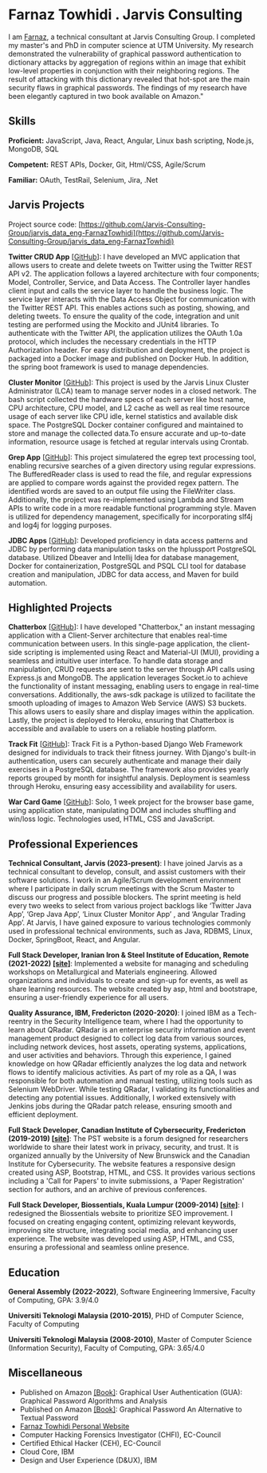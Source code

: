 # Farnaz Towhidi . Jarvis Consulting

I am [Farnaz](http://farnaztowhidi.com), a technical consultant at Jarvis Consulting Group. I completed my master's and PhD in computer science at UTM University. My research demonstrated the vulnerability of graphical password authentication to dictionary attacks by aggregation of regions within an image that exhibit low-level properties in conjunction with their neighboring regions. The result of attacking with this dictionary revealed that hot-spot are the main security flaws in graphical passwords. The findings of my research have been elegantly captured in two book available on Amazon."

## Skills

**Proficient:** JavaScript, Java, React, Angular, Linux bash scripting, Node.js, MongoDB, SQL

**Competent:** REST APIs, Docker, Git, Html/CSS, Agile/Scrum

**Familiar:** OAuth, TestRail, Selenium, Jira, .Net

## Jarvis Projects

Project source code: [https://github.com/Jarvis-Consulting-Group/jarvis_data_eng-FarnazTowhidi](https://github.com/Jarvis-Consulting-Group/jarvis_data_eng-FarnazTowhidi)


**Twitter CRUD App** [[GitHub](https://github.com/Jarvis-Consulting-Group/jarvis_data_eng-FarnazTowhidi/tree/master/core_java/twitter)]: I have developed an MVC application that allows users to create and delete tweets on Twitter using the Twitter REST API v2. The application follows a layered architecture with four components; Model, Controller, Service, and Data Access. The Controller layer handles client input and calls the service layer to handle the business logic. The service layer interacts with the Data Access Object for communication with the Twitter REST API. This enables actions such as posting, showing, and deleting tweets. To ensure the quality of the code, integration and unit testing are performed using the Mockito and JUnit4 libraries. To authenticate with the Twitter API, the application utilizes the OAuth 1.0a protocol, which includes the necessary credentials in the HTTP Authorization header. For easy distribution and deployment, the project is packaged into a Docker image and published on Docker Hub. In addition, the spring boot framework is used to manage dependencies.

**Cluster Monitor** [[GitHub](https://github.com/Jarvis-Consulting-Group/jarvis_data_eng-FarnazTowhidi/tree/masterhttps://github.com/Jarvis-Consulting-Group/jarvis_data_eng-FarnazTowhidi/tree/develop/linux_sql)]: This project is used by the Jarvis Linux Cluster Administrator (LCA) team to manage server nodes in a closed network. The bash script collected the hardware specs of each server  like host name, CPU architecture, CPU model, and L2 cache as well as real time resource usage of each server like CPU idle, kernel statistics and available disk space. The PostgreSQL Docker container configured and maintained to store and manage the collected data.To ensure accurate and up-to-date information, resource usage is fetched at regular intervals using Crontab.

**Grep App** [[GitHub](https://github.com/Jarvis-Consulting-Group/jarvis_data_eng-FarnazTowhidi/tree/master/core_java/grep)]: This project simulatered the egrep text processing tool, enabling recursive searches of a given directory using regular expressions. The BufferedReader class is used to read the file, and regular expressions are applied to compare words against the provided regex pattern. The identified words are saved to an output file using the FileWriter class. Additionally, the project was re-implemented using Lambda and Stream APIs to write code in a more readable functional programming style. Maven is utilized for dependency management, specifically for incorporating slf4j and log4j for logging purposes.

**JDBC Apps** [[GitHub](https://github.com/Jarvis-Consulting-Group/jarvis_data_eng-FarnazTowhidi/tree/master/core_java/jdbc)]: Developed proficiency in data access patterns and JDBC by performing data manipulation tasks on the hplussport PostgreSQL database. Utilized Dbeaver and Intellij Idea for database management, Docker for containerization, PostgreSQL and PSQL CLI tool for database creation and manipulation, JDBC for data access, and Maven for build automation.


## Highlighted Projects
**Chatterbox** [[GitHub](https://github.com/FarnazTowhidi/mern-project)]: I have developed "Chatterbox," an instant messaging application with a Client-Server architecture that enables real-time communication between users. In this single-page application, the client-side scripting is implemented using React and Material-UI (MUI), providing a seamless and intuitive user interface. To handle data storage and manipulation, CRUD requests are sent to the server through API calls using Express.js and MongoDB. The application leverages Socket.io to achieve the functionality of instant messaging, enabling users to engage in real-time conversations. Additionally, the aws-sdk package is utilized to facilitate the smooth uploading of images to Amazon Web Service (AWS) S3 buckets. This allows users to easily share and display images within the application. Lastly, the project is deployed to Heroku, ensuring that Chatterbox is accessible and available to users on a reliable hosting platform.

**Track Fit** [[GitHub](https://github.com/aerlikh17/track-fit-app)]: Track Fit is a Python-based Django Web Framework designed for individuals to track their fitness journey. With Django's built-in authentication, users can securely authenticate and manage their daily exercises in a PostgreSQL database. The framework also provides yearly reports grouped by month for insightful analysis. Deployment is seamless through Heroku, ensuring easy accessibility and availability for users.

**War Card Game** [[GitHub](https://github.com/FarnazTowhidi/warCardGame)]: Solo, 1 week project for the browser base game, using application state, manipulating DOM and includes shuffling and win/loss logic. Technologies used, HTML, CSS and JavaScript.


## Professional Experiences

**Technical Consultant, Jarvis (2023-present)**: I have joined Jarvis as a technical consultant to develop, consult, and assist customers with their software solutions. I work in an Agile/Scrum development environment where I participate in daily scrum meetings with the Scrum Master to discuss our progress and possible blockers. The sprint meeting is held every two weeks to select from various project backlogs like ‘Twitter Java App’, ‘Grep Java App’, ‘Linux Cluster Monitor App’ , and ‘Angular Trading App’. At Jarvis, I have gained exposure to various technologies commonly used in professional technical environments, such as Java, RDBMS, Linux, Docker, SpringBoot, React, and Angular.

**Full Stack Developer, Iranian Iron & Steel Institute of Education, Remote (2021-2022) [[site]](http://www.iisie.net/)**: Implemented a website for managing and scheduling workshops on Metallurgical and Materials engineering. Allowed organizations and individuals to create and sign-up for events, as well as share learning resources. The website created by asp, html and bootstrape, ensuring a user-friendly experience for all users.

**Quality Assurance, IBM, Fredericton (2020-2020)**: I joined IBM as a Tech-reentry in the Security Intelligence team, where I had the opportunity to learn about QRadar. QRadar is an enterprise security information and event management product designed to collect log data from various sources, including network devices, host assets, operating systems, applications, and user activities and behaviors. Through this experience, I gained knowledge on how QRadar efficiently analyzes the log data and network flows to identify malicious activities. As part of my role as a QA, I was responsible for both automation and manual testing, utilizing tools such as Selenium WebDriver. While testing QRadar, I validating its functionalities and detecting any potential issues. Additionally, I worked extensively with Jenkins jobs during the QRadar patch release, ensuring smooth and efficient deployment.

**Full Stack Developer, Canadian Institute of Cybersecurity, Fredericton (2019-2019) [[site](https://pstnet.ca/)]**: The PST website is a forum designed for researchers worldwide to share their latest work in privacy, security, and trust. It is organized annually by the University of New Brunswick and the Canadian Institute for Cybersecurity. The website features a responsive design created using ASP, Bootstrap, HTML, and CSS. It provides various sections including a 'Call for Papers' to invite submissions, a 'Paper Registration' section for authors, and an archive of previous conferences.

**Full Stack Developer, Biossentials, Kuala Lumpur (2009-2014) [[site](https://www.biossentials.com/)]**: I redesigned the Biossentials website to prioritize SEO improvement. I focused on creating engaging content, optimizing relevant keywords, improving site structure, integrating social media, and enhancing user experience. The website was developed using ASP, HTML, and CSS, ensuring a professional and seamless online presence.


## Education
**General Assembly (2022-2022)**, Software Engineering Immersive, Faculty of Computing, GPA: 3.9/4.0

**Universiti Teknologi Malaysia (2010-2015)**, PHD of Computer Science, Faculty of Computing

**Universiti Teknologi Malaysia (2008-2010)**, Master of Computer Science (Information Security), Faculty of Computing, GPA: 3.65/4.0


## Miscellaneous
- Published on Amazon [[Book]](https://www.amazon.ca/Graphical-Password-Alternative-Textual-ebook/dp/B01343DVSM/ref=sr_1_2?crid=1XD4DTN9AE0I9&keywords=farnaz+towhidi&qid=1689566121&sprefix=farnaz+towhidi%2Caps%2C78&sr=8-2): Graphical User Authentication (GUA): Graphical Password Algorithms and Analysis
- Published on Amazon [[Book]](https://www.amazon.ca/Graphical-User-Authentication-GUA-Algorithms/dp/3843380724/ref=sr_1_1?crid=1XD4DTN9AE0I9&keywords=farnaz+towhidi&qid=1689566293&sprefix=farnaz+towhidi%2Caps%2C78&sr=8-1): Graphical Password An Alternative to Textual Password
- [Farnaz Towhidi Personal Website](http://farnaztowhidi.com/)
- Computer Hacking Forensics Investigator (CHFI), EC-Council
- Certified Ethical Hacker (CEH), EC-Council
- Cloud Core, IBM
- Design and User Experience (D&UX), IBM